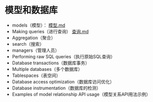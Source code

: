 # 模型和数据库

+ models（模型）： [模型.md](模型.md) 
+ Making queries（进行查询） [查询.md](查询.md) 
+ Aggregation（聚合）
+ search（搜索）
+ managers（管理人员）
+ Performing raw SQL queries（执行原始SQL查询）
+ Database transactions（数据库事务）
+ Multiple databases（多个数据库）
+ Tablespaces（表空间）
+ Database access optimization（数据库访问优化）
+ Database instrumentation（数据库的检测）
+ Examples of model relationship API usage（模型关系API用法示例）

